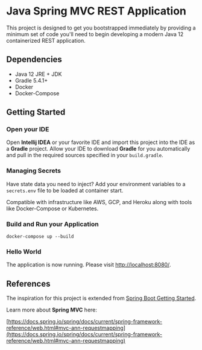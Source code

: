# Java Spring MVC REST Application #

This project is designed to get you bootstrapped immediately by providing a minimum set of code you'll need to begin developing a modern Java 12 containerized REST application.

## Dependencies ##

* Java 12 JRE + JDK
* Gradle 5.4.1+
* Docker
* Docker-Compose

## Getting Started ##

### Open your IDE ###

Open **Intellij IDEA** or your favorite IDE and import this project into the IDE as a **Gradle** project. Allow your IDE to download **Gradle** for you automatically and pull in the required sources specified in your `build.gradle`.

### Managing Secrets ###

Have state data you need to inject? Add your environment variables to a `secrets.env` file to be loaded at container start.

Compatible with infrastructure like AWS, GCP, and Heroku along with tools like Docker-Compose or Kubernetes.

### Build and Run your Application ###

    docker-compose up --build

### Hello World ###

The application is now running. Please visit [http://localhost:8080/](http://localhost:8080/).

## References ##

The inspiration for this project is extended from [Spring Boot Getting Started](https://spring.io/guides/gs/spring-boot/).

Learn more about **Spring MVC** here:

[https://docs.spring.io/spring/docs/current/spring-framework-reference/web.html#mvc-ann-requestmapping](https://docs.spring.io/spring/docs/current/spring-framework-reference/web.html#mvc-ann-requestmapping)
